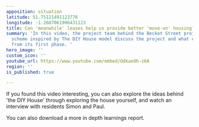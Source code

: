 ```yaml
---
apposition: situation
latitude: 51.75121491123776
longitude: -1.2687061906431123
title: Can 'meanwhile' leases help us provide better 'move-on' housing?
summary: 'In this video, the project team behind the Becket Street project, a housing
  scheme inspired by The DIY House model discuss the project and what can be learnt
  from its first phase. '
hero_image: ''
custom_icon: ''
youtube_url: https://www.youtube.com/embed/OdkaeOh-z6A
region: ''
is_published: true

---
```

If you found this video interesting, you can also explore the ideas behind 'the DIY House' through exploring the house yourself, and watch an interview with residents Simon and Paul.

You can also download a more in depth learnings report.